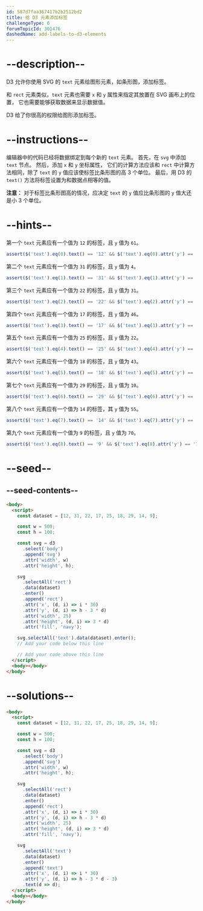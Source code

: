 ```yaml
---
id: 587d7faa367417b2b2512bd2
title: 给 D3 元素添加标签
challengeType: 6
forumTopicId: 301476
dashedName: add-labels-to-d3-elements
---
```


# --description--

D3 允许你使用 SVG 的 `text` 元素给图形元素，如条形图，添加标签。

和 `rect` 元素类似，`text` 元素也需要 `x` 和 `y` 属性来指定其放置在 SVG 画布上的位置， 它也需要能够获取数据来显示数据值。

D3 给了你很高的权限给图形添加标签。

# --instructions--

编辑器中的代码已经将数据绑定到每个新的 `text` 元素。 首先，在 `svg` 中添加 `text` 节点。 然后，添加 `x` 和 `y` 坐标属性， 它们的计算方法应该和 `rect` 中计算方法相同，除了 `text` 的 `y` 值应该使标签比条形图的高 3 个单位。 最后，用 D3 的 `text()` 方法将标签设置为和数据点相等的值。

**注意：** 对于标签比条形图高的情况，应决定 `text` 的 `y` 值应比条形图的 `y` 值大还是小 3 个单位。

# --hints--

第一个 `text` 元素应有一个值为 `12` 的标签，且 `y` 值为 `61`。

```js
assert($('text').eq(0).text() == '12' && $('text').eq(0).attr('y') == '61');
```

第二个 `text` 元素应有一个值为 `31` 的标签，且 `y` 值为 `4`。

```js
assert($('text').eq(1).text() == '31' && $('text').eq(1).attr('y') == '4');
```

第三个 `text` 元素应有一个值为 `22` 的标签，且 `y` 值为 `31`。

```js
assert($('text').eq(2).text() == '22' && $('text').eq(2).attr('y') == '31');
```

第四个 `text` 元素应有一个值为 `17` 的标签，且 `y` 值为 `46`。

```js
assert($('text').eq(3).text() == '17' && $('text').eq(3).attr('y') == '46');
```

第五个 `text` 元素应有一个值为 `25` 的标签，且 `y` 值为 `22`。

```js
assert($('text').eq(4).text() == '25' && $('text').eq(4).attr('y') == '22');
```

第六个 `text` 元素应有一个值为 `18` 的标签，且 `y` 值为 `43`。

```js
assert($('text').eq(5).text() == '18' && $('text').eq(5).attr('y') == '43');
```

第七个 `text` 元素应有一个值为 `29` 的标签，且 `y` 值为 `10`。

```js
assert($('text').eq(6).text() == '29' && $('text').eq(6).attr('y') == '10');
```

第八个 `text` 元素应有一个值为 `14` 的标签，其 `y` 值为 `55`。

```js
assert($('text').eq(7).text() == '14' && $('text').eq(7).attr('y') == '55');
```

第九个 `text` 元素应有一个值为 `9` 的标签，且 `y` 值为 `70`。

```js
assert($('text').eq(8).text() == '9' && $('text').eq(8).attr('y') == '70');
```

# --seed--

## --seed-contents--

```html
<body>
  <script>
    const dataset = [12, 31, 22, 17, 25, 18, 29, 14, 9];

    const w = 500;
    const h = 100;

    const svg = d3
      .select('body')
      .append('svg')
      .attr('width', w)
      .attr('height', h);

    svg
      .selectAll('rect')
      .data(dataset)
      .enter()
      .append('rect')
      .attr('x', (d, i) => i * 30)
      .attr('y', (d, i) => h - 3 * d)
      .attr('width', 25)
      .attr('height', (d, i) => 3 * d)
      .attr('fill', 'navy');

    svg.selectAll('text').data(dataset).enter();
    // Add your code below this line

    // Add your code above this line
  </script>
  <body></body>
</body>
```

# --solutions--

```html
<body>
  <script>
    const dataset = [12, 31, 22, 17, 25, 18, 29, 14, 9];

    const w = 500;
    const h = 100;

    const svg = d3
      .select('body')
      .append('svg')
      .attr('width', w)
      .attr('height', h);

    svg
      .selectAll('rect')
      .data(dataset)
      .enter()
      .append('rect')
      .attr('x', (d, i) => i * 30)
      .attr('y', (d, i) => h - 3 * d)
      .attr('width', 25)
      .attr('height', (d, i) => 3 * d)
      .attr('fill', 'navy');

    svg
      .selectAll('text')
      .data(dataset)
      .enter()
      .append('text')
      .attr('x', (d, i) => i * 30)
      .attr('y', (d, i) => h - 3 * d - 3)
      .text(d => d);
  </script>
  <body></body>
</body>
```
